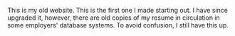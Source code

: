 This is my old website. This is the first one I made starting out. I have since upgraded it, however, there are old copies of my resume in circulation 
in some employers' database systems. To avoid confusion, I still have this up.
